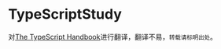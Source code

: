 # TypeScriptStudy

对[The TypeScript Handbook](https://www.typescriptlang.org/docs/handbook/intro.html)进行翻译，翻译不易，`转载请标明出处`。